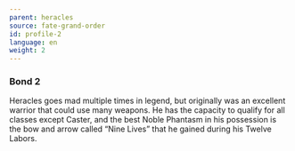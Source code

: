 ```yaml
---
parent: heracles
source: fate-grand-order
id: profile-2
language: en
weight: 2
---
```


### Bond 2

Heracles goes mad multiple times in legend, but originally was an excellent warrior that could use many weapons. He has the capacity to qualify for all classes except Caster, and the best Noble Phantasm in his possession is the bow and arrow called “Nine Lives” that he gained during his Twelve Labors.
